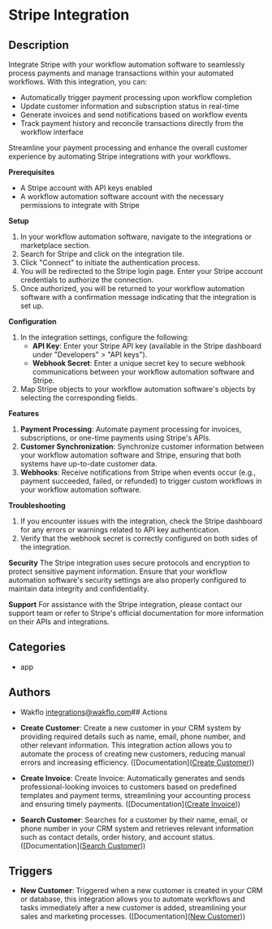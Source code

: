 # Stripe Integration

## Description

Integrate Stripe with your workflow automation software to seamlessly process payments and manage transactions within your automated workflows. With this integration, you can:

* Automatically trigger payment processing upon workflow completion
* Update customer information and subscription status in real-time
* Generate invoices and send notifications based on workflow events
* Track payment history and reconcile transactions directly from the workflow interface

Streamline your payment processing and enhance the overall customer experience by automating Stripe integrations with your workflows.

**Prerequisites**

* A Stripe account with API keys enabled
* A workflow automation software account with the necessary permissions to integrate with Stripe

**Setup**

1. In your workflow automation software, navigate to the integrations or marketplace section.
2. Search for Stripe and click on the integration tile.
3. Click "Connect" to initiate the authentication process.
4. You will be redirected to the Stripe login page. Enter your Stripe account credentials to authorize the connection.
5. Once authorized, you will be returned to your workflow automation software with a confirmation message indicating that the integration is set up.

**Configuration**

1. In the integration settings, configure the following:
	* **API Key**: Enter your Stripe API key (available in the Stripe dashboard under "Developers" > "API keys").
	* **Webhook Secret**: Enter a unique secret key to secure webhook communications between your workflow automation software and Stripe.
2. Map Stripe objects to your workflow automation software's objects by selecting the corresponding fields.

**Features**

1. **Payment Processing**: Automate payment processing for invoices, subscriptions, or one-time payments using Stripe's APIs.
2. **Customer Synchronization**: Synchronize customer information between your workflow automation software and Stripe, ensuring that both systems have up-to-date customer data.
3. **Webhooks**: Receive notifications from Stripe when events occur (e.g., payment succeeded, failed, or refunded) to trigger custom workflows in your workflow automation software.

**Troubleshooting**

1. If you encounter issues with the integration, check the Stripe dashboard for any errors or warnings related to API key authentication.
2. Verify that the webhook secret is correctly configured on both sides of the integration.

**Security**
The Stripe integration uses secure protocols and encryption to protect sensitive payment information. Ensure that your workflow automation software's security settings are also properly configured to maintain data integrity and confidentiality.

**Support**
For assistance with the Stripe integration, please contact our support team or refer to Stripe's official documentation for more information on their APIs and integrations.

## Categories

- app


## Authors

- Wakflo <integrations@wakflo.com>## Actions

- **Create Customer**: Create a new customer in your CRM system by providing required details such as name, email, phone number, and other relevant information. This integration action allows you to automate the process of creating new customers, reducing manual errors and increasing efficiency. ([Documentation]([Create Customer](actions/create_customer.md)))

- **Create Invoice**: Create Invoice: Automatically generates and sends professional-looking invoices to customers based on predefined templates and payment terms, streamlining your accounting process and ensuring timely payments. ([Documentation]([Create Invoice](actions/create_invoice.md)))

- **Search Customer**: Searches for a customer by their name, email, or phone number in your CRM system and retrieves relevant information such as contact details, order history, and account status. ([Documentation]([Search Customer](actions/search_customer.md)))

## Triggers

- **New Customer**: Triggered when a new customer is created in your CRM or database, this integration allows you to automate workflows and tasks immediately after a new customer is added, streamlining your sales and marketing processes. ([Documentation]([New Customer](triggers/new_customer.md)))

